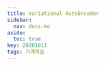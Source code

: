 ```yaml
---
title: Variational AutoEncoder
sidebar:
  nav: docs-ko
aside:
  toc: true
key: 20201011
tags: 기계학습
---
```

